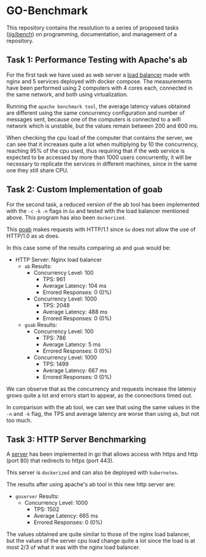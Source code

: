 # GO-Benchmark

This repository contains the resolution to a series of proposed tasks ([jig/bench](https://github.com/jig/bench)) on programming, documentation, and management of a repository.

## Task 1: Performance Testing with Apache's ab

For the first task we have used as web server a [load balancer](https://github.com/EdgarXMF/Go-Benchmark/tree/main/nginxLoadBalancer) made with nginx and 5 services deployed with docker compose.
The measurements have been performed using 2 computers with 4 cores each, connected in the same network, and both using virtualization. 

Running the `apache benchmark tool`, the average latency values obtained are different using the same concurrency configuration and number of messages sent, because one of the computers is connected to a wifi network which is unstable, but the values remain between 200 and 600 ms.

When checking the cpu load of the computer that contains the server, we can see that it increases quite a lot when multiplying by 10 the concurrency, reaching 95% of the cpu used, thus requiring that if the web service is expected to be accessed by more than 1000 users concurrently, it will be necessary to replicate the services in different machines, since in the same one they still share CPU.


## Task 2: Custom Implementation of goab

For the second task, a reduced version of the ab tool has been implemented with the `-c` `-k` `-n` flags in `Go` and tested with the load balancer mentioned above. This program has also been `dockerized`. 

This [goab](https://github.com/EdgarXMF/Go-Benchmark/tree/main/goab) makes requests with HTTP/1.1 since `Go` does not allow the use of HTTP/1.0 as `ab` does.
 
In this case some of the results comparing `ab` and `goab` would be:

- HTTP Server: Nginx load balancer
  - `ab` Results:
    - Concurrency Level: 100
      - TPS: 961
      - Average Latency: 104 ms
      - Errored Responses: 0 (0%)
    - Concurrency Level: 1000
      - TPS: 2048
      - Average Latency: 488 ms
      - Errored Responses: 0 (0%)
  - `goab` Results:
    - Concurrency Level: 100
      - TPS: 786
      - Average Latency: 5 ms
      - Errored Responses: 0 (0%)
    - Concurrency Level: 1000
      - TPS: 1499
      - Average Latency: 667 ms
      - Errored Responses: 0 (0%)

 
We can observe that as the concurrency and requests increase the latency grows quite a lot and errors start to appear, as the connections timed out.

In comparison with the ab tool, we can see that using the same values in the `-n` and `-k` flag, the TPS and average latency are worse than using `ab`, but not too much.


## Task 3: HTTP Server Benchmarking

A [server](https://github.com/EdgarXMF/Go-Benchmark/tree/main/goserver) has been implemented in go that allows access with https and http (port 80) that redirects to https (port 443).

This server is `dockerized` and can also be deployed with `kubernetes`.

The results after using apache's ab tool in this new http server are:

- `goserver` Results:
  - Concurrency Level: 1000
    - TPS: 1502
    - Average Latency: 665 ms
    - Errored Responses: 0 (0%)

The values obtained are quite similar to those of the nginx load balancer, but the values of the server cpu load change quite a lot since the load is at most 2/3 of what it was with the nginx load balancer. 

